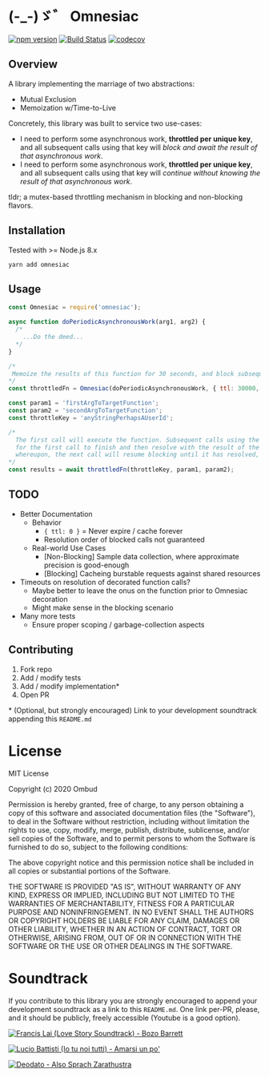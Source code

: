 # (-\_-)ゞ゛ Omnesiac

[![npm version](https://badge.fury.io/js/omnesiac.svg)](https://badge.fury.io/js/omnesiac)
[![Build Status](https://travis-ci.org/growombud/omnesiac.svg?branch=master)](https://travis-ci.org/growombud/omnesiac)
[![codecov](https://codecov.io/gh/growombud/omnesiac/branch/master/graph/badge.svg)](https://codecov.io/gh/growombud/omnesiac)

## Overview

A library implementing the marriage of two abstractions:

- Mutual Exclusion
- Memoization w/Time-to-Live

Concretely, this library was built to service two use-cases:

- I need to perform some asynchronous work, **throttled per unique key**, and all subsequent calls using that key will _block and await the result of that asynchronous work_.
- I need to perform some asynchronous work, **throttled per unique key**, and all subsequent calls using that key will _continue without knowing the result of that asynchronous work_.

tldr; a mutex-based throttling mechanism in blocking and non-blocking flavors.

## Installation

Tested with >= Node.js 8.x

`yarn add omnesiac`

## Usage

```javascript
const Omnesiac = require('omnesiac');

async function doPeriodicAsynchronousWork(arg1, arg2) {
  /* 
    ...Do the deed...
  */
}

/*
 Memoize the results of this function for 30 seconds, and block subsequent calls while the asynchronous work is in-flight
*/
const throttledFn = Omnesiac(doPeriodicAsynchronousWork, { ttl: 30000, blocking: true });

const param1 = 'firstArgToTargetFunction';
const param2 = 'secondArgToTargetFunction';
const throttleKey = 'anyStringPerhapsAUserId';

/*
  The first call will execute the function. Subsequent calls using the same throttleKey will wait
  for the first call to finish and then resolve with the result of the first call for the next 30 seconds,
  whereupon, the next call will resume blocking until it has resolved, and on...
*/
const results = await throttledFn(throttleKey, param1, param2);
```

## TODO

- Better Documentation
  - Behavior
    - `{ ttl: 0 }` = Never expire / cache forever
    - Resolution order of blocked calls not guaranteed
  - Real-world Use Cases
    - \[Non-Blocking\] Sample data collection, where approximate precision is good-enough
    - \[Blocking\] Cacheing burstable requests against shared resources
- Timeouts on resolution of decorated function calls?
  - Maybe better to leave the onus on the function prior to Omnesiac decoration
  - Might make sense in the blocking scenario
- Many more tests
  - Ensure proper scoping / garbage-collection aspects

## Contributing

1. Fork repo
2. Add / modify tests
3. Add / modify implementation\*
4. Open PR

\* (Optional, but strongly encouraged) Link to your development soundtrack appending this `README.md`

# License

MIT License

Copyright (c) 2020 Ombud

Permission is hereby granted, free of charge, to any person obtaining a copy
of this software and associated documentation files (the "Software"), to deal
in the Software without restriction, including without limitation the rights
to use, copy, modify, merge, publish, distribute, sublicense, and/or sell
copies of the Software, and to permit persons to whom the Software is
furnished to do so, subject to the following conditions:

The above copyright notice and this permission notice shall be included in all
copies or substantial portions of the Software.

THE SOFTWARE IS PROVIDED "AS IS", WITHOUT WARRANTY OF ANY KIND, EXPRESS OR
IMPLIED, INCLUDING BUT NOT LIMITED TO THE WARRANTIES OF MERCHANTABILITY,
FITNESS FOR A PARTICULAR PURPOSE AND NONINFRINGEMENT. IN NO EVENT SHALL THE
AUTHORS OR COPYRIGHT HOLDERS BE LIABLE FOR ANY CLAIM, DAMAGES OR OTHER
LIABILITY, WHETHER IN AN ACTION OF CONTRACT, TORT OR OTHERWISE, ARISING FROM,
OUT OF OR IN CONNECTION WITH THE SOFTWARE OR THE USE OR OTHER DEALINGS IN THE
SOFTWARE.

# Soundtrack

If you contribute to this library you are strongly encouraged to append your development soundtrack as a link to this `README.md`. One link per-PR, please, and it should be publicly, freely accessible (Youtube is a good option).

[![Francis Lai (Love Story Soundtrack) - Bozo Barrett](https://i.ytimg.com/vi/-j-KoAUln9U/hqdefault.jpg)](https://www.youtube.com/watch?v=-j-KoAUln9U)

[![Lucio Battisti (Io tu noi tutti) - Amarsi un po'](https://i.ytimg.com/vi/RQ5PdErrCJc/hqdefault.jpg)](https://www.youtube.com/watch?v=RQ5PdErrCJc)

[![Deodato - Also Sprach Zarathustra](https://i.ytimg.com/vi/qJK3eUP5Hvg/hqdefault.jpg)](https://www.youtube.com/watch?v=qJK3eUP5Hvg)

